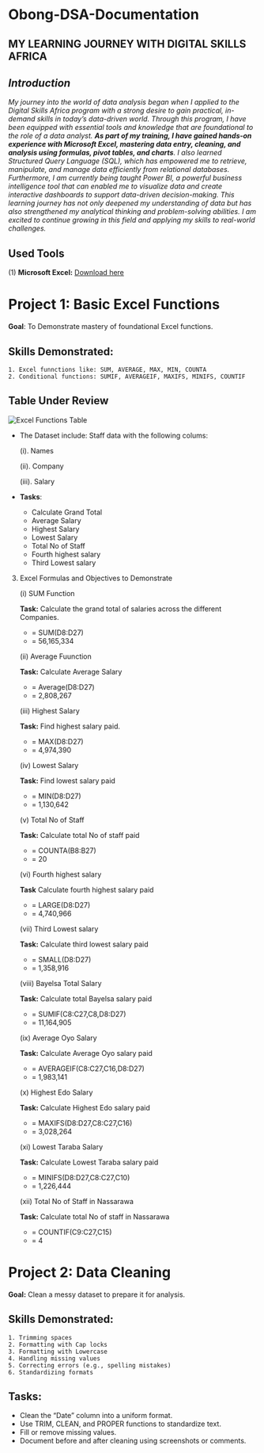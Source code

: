 # Obong-DSA-Documentation

## MY LEARNING JOURNEY WITH DIGITAL SKILLS AFRICA 

## *Introduction*  

*My journey into the world of data analysis began when I applied to the Digital Skills Africa program with a strong desire to gain practical, in-demand skills in today’s data-driven world. Through this program, I have been equipped with essential tools and knowledge that are foundational to the role of a data analyst.
__As part of my training, I have gained hands-on experience with Microsoft Excel, mastering data entry, cleaning, and analysis using formulas, pivot tables, and charts__. I also learned Structured Query Language (SQL), which has empowered me to retrieve, manipulate, and manage data efficiently from relational databases. Furthermore, I am currently being taught Power BI, a powerful business intelligence tool that can enabled me to visualize data and create interactive dashboards to support data-driven decision-making.
This learning journey has not only deepened my understanding of data but has also strengthened my analytical thinking and problem-solving abilities. I am excited to continue growing in this field and applying my skills to real-world challenges.*

## Used Tools

(1) **Microsoft Excel:** [Download here](https://www.microsoft.com)

# Project 1: Basic Excel Functions

**Goal**: To Demonstrate mastery of foundational Excel functions.

## Skills Demonstrated:
    1. Excel funnctions like: SUM, AVERAGE, MAX, MIN, COUNTA
    2. Conditional functions: SUMIF, AVERAGEIF, MAXIFS, MINIFS, COUNTIF

## Table Under Review





![Excel Functions Table](https://github.com/user-attachments/assets/13b44519-d2a6-452c-adcf-c1166eb3840e)


  
- The Dataset include: Staff data with the following colums:

    (i). Names

    (ii). Company

    (iii). Salary
	
 - **Tasks**:
   
   - Calculate Grand Total
   - Average Salary
   - Highest Salary
   - Lowest Salary
   - Total No of Staff
   - Fourth highest salary
   - Third Lowest salary

  3. Excel Formulas and Objectives to Demonstrate

      (i) SUM Function

     **Task:** Calculate the grand total of salaries across the different Companies.
       - = SUM(D8:D27)
       - = 56,165,334
     
     (ii) Average Fuunction

     **Task:** Calculate Average Salary
       - = Average(D8:D27)
       - = 2,808,267

     (iii) Highest Salary
     
     **Task:** Find highest salary paid.
        - = MAX(D8:D27)
        - = 4,974,390
   
     (iv) Lowest Salary
    
       **Task:** Find lowest salary paid
       - = MIN(D8:D27)
       - = 1,130,642

     (v) Total No of Staff

     **Task:** Calculate total No of staff paid
     - = COUNTA(B8:B27)
     - = 20
      
     (vi) Fourth highest salary
    
     __Task__ Calculate fourth highest salary paid
     - = LARGE(D8:D27)
     - = 4,740,966
      
     (vii) Third Lowest salary 
    
     **Task:** Calculate third lowest salary paid
       - = SMALL(D8:D27)
       - = 1,358,916

     (viii) Bayelsa Total Salary
    
     **Task:** Calculate total Bayelsa salary paid
      - = SUMIF(C8:C27,C8,D8:D27)
      - = 11,164,905

      (ix) Average Oyo Salary

     **Task:** Calculate Average Oyo salary paid
      - = AVERAGEIF(C8:C27,C16,D8:D27)
      - = 1,983,141

       (x) Highest Edo Salary
     
     **Task:** Calculate Highest Edo salary paid
      - = MAXIFS(D8:D27,C8:C27,C16)
      - = 3,028,264
      
       (xi) Lowest Taraba Salary
    
     **Task:** Calculate Lowest Taraba salary paid
      - = MINIFS(D8:D27,C8:C27,C10)
      - = 1,226,444
      
       (xii) Total No of Staff in Nassarawa

      **Task:** Calculate total No of staff in Nassarawa
       - = COUNTIF(C9:C27,C15)
       - = 4

# Project 2: Data Cleaning

**Goal:** Clean a messy dataset to prepare it for analysis.

## Skills Demonstrated:
    1. Trimming spaces
    2. Formatting with Cap locks
    3. Formatting with Lowercase
    4. Handling missing values
    5. Correcting errors (e.g., spelling mistakes)
    6. Standardizing formats

## Tasks:
- Clean the “Date” column into a uniform format.
- Use TRIM, CLEAN, and PROPER functions to standardize text.
- Fill or remove missing values.
- Document before and after cleaning using screenshots or comments.




  
